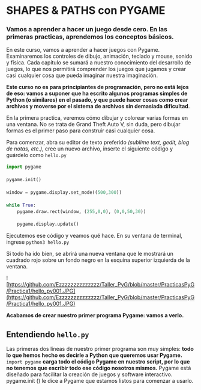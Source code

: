 
# SHAPES & PATHS con PYGAME
### Vamos a aprender a hacer un juego desde cero. En las primeras practicas, aprendemos los conceptos básicos.

En este curso, vamos a aprender a hacer juegos con Pygame. Examinaremos los controles de dibujo, animación, teclado y mouse, sonido y física. Cada capítulo se sumará a nuestro conocimiento del desarrollo de juegos, lo que nos permitirá comprender los juegos que jugamos y crear casi cualquier cosa que pueda imaginar nuestra imaginación.

**Este curso no es para principiantes de programación, pero no está lejos de eso: vamos a suponer que ha escrito algunos programas simples de Python (o similares) en el pasado, y que puede hacer cosas como crear archivos y moverse por el sistema de archivos sin demasiada dificultad**.

En la primera practica, veremos cómo dibujar y colorear varias formas en una ventana. No se trata de Grand Theft Auto V, sin duda, pero dibujar formas es el primer paso para construir casi cualquier cosa.

Para comenzar, abra su editor de texto preferido *(sublime text, gedit, blog de notas, etc.)*, cree un nuevo archivo, inserte el siguiente código y guárdelo como `hello.py`

```python 
import pygame 

pygame.init()

window = pygame.display.set_mode((500,300))

while True:
	pygame.draw.rect(window, (255,0,0), (0,0,50,30))

	pygame.display.update()
```

Ejecutemos ese código y veamos qué hace. En su ventana de terminal, ingrese `python3 hello.py`

Si todo ha ido bien, se abrirá una nueva ventana que le mostrará un cuadrado rojo sobre un fondo negro en la esquina superior izquierda de la ventana. 

![https://github.com/Ezzzzzzzzzzzzzz/Taller_PyG/blob/master/PracticasPyG/Practica1/hello_py001.JPG](https://github.com/Ezzzzzzzzzzzzzz/Taller_PyG/blob/master/PracticasPyG/Practica1/hello_py001.JPG)

**Acabamos de crear nuestro primer programa Pygame: vamos a verlo.**

## Entendiendo `hello.py`
Las primeras dos líneas de nuestro primer programa son muy simples: **todo lo que hemos hecho es decirle a Python que queremos usar Pygame.** `import pygame` **carga todo el código Pygame en nuestro script, por lo que no tenemos que escribir todo ese código nosotros mismos.** 
Pygame está diseñado para facilitar la creación de juegos y software interactivo. pygame.init () le dice a Pygame que estamos listos para comenzar a usarlo.
<!--stackedit_data:
eyJoaXN0b3J5IjpbMTAyOTMxMjM1MiwtNzk0ODgxNjEyXX0=
-->